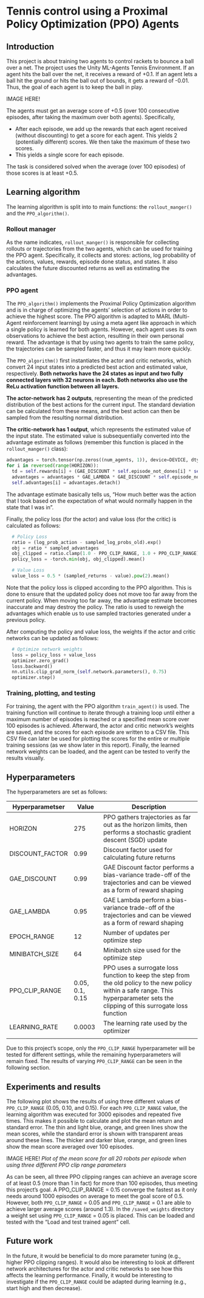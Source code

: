 # Tennis control using a Proximal Policy Optimization (PPO) Agents

## Introduction
This project is about training two agents to control rackets to bounce a ball over a net. The project uses the Unity ML-Agents Tennis Environment. If an agent hits the ball over the net, it receives a reward of +0.1. If an agent lets a ball hit the ground or hits the ball out of bounds, it gets a reward of -0.01. Thus, the goal of each agent is to keep the ball in play.

IMAGE HERE!

The agents must get an average score of +0.5 (over 100 consecutive episodes, after taking the maximum over both agents). Specifically,
- After each episode, we add up the rewards that each agent received (without discounting) to get a score for each agent. This yields 2 (potentially different) scores. We then take the maximum of these two scores.
- This yields a single score for each episode.

The task is considered solved when the average (over 100 episodes) of those scores is at least +0.5.

## Learning algorithm
The learning algorithm is split into to main functions: the `rollout_manger()` and the `PPO_algorithm()`. 

### Rollout manager
As the name indicates, `rollout_manger()` is responsible for collecting rollouts or trajectories from the two agents, which can be used for training the PPO agent. Specifically, it collects and stores: actions, log probability of the actions, values, rewards, episode done status, and states. It also calculates the future discounted returns as well as estimating the advantages.

### PPO agent
The `PPO_algorithm()` implements the Proximal Policy Optimization algorithm and is in charge of optimizing the agents’ selection of actions in order to achieve the highest score. The PPO algorithm is adapted to MARL (Multi-Agent reinforcement learning) by using a meta agent like approach in which a single policy is learned for both agents. However, each agent uses its own observations to achieve the best action, resulting in their own personal reward. The advantage is that by using two agents to train the same policy, the trajectories can be sampled faster, and thus it may learn more quickly.

The `PPO_algorithm()` first instantiates the actor and critic networks, which convert 24 input states into a predicted best action and estimated value, respectively. **Both networks have the 24 states as input and two fully connected layers with 32 neurons in each. Both networks also use the ReLu activation function between all layers.**

**The actor-network has 2 outputs**, representing the mean of the predicted distribution of the best actions for the current input. The standard deviation can be calculated from these means, and the best action can then be sampled from the resulting normal distribution.

**The critic-network has 1 output**, which represents the estimated value of the input state. The estimated value is subsequentially converted into the advantage estimate as follows (remember this function is placed in the `rollout_manger()` class):
```python
advantages = torch.tensor(np.zeros((num_agents, 1)), device=DEVICE, dtype=torch.float32)
for i in reversed(range(HORIZON)):
  td = self.rewards[i] + (GAE_DISCOUNT * self.episode_not_dones[i] * self.values[i + 1]) - self.values[i]
  advantages = advantages * GAE_LAMBDA * GAE_DISCOUNT * self.episode_not_dones[i] + td
  self.advantages[i] = advantages.detach() 
```
The advantage estimate basically tells us, “How much better was the action that I took based on the expectation of what would normally happen in the state that I was in”.

Finally, the policy loss (for the actor) and value loss (for the critic) is calculated as follows:
```python
  # Policy Loss
  ratio = (log_prob_action - sampled_log_probs_old).exp() 
  obj = ratio * sampled_advantages
  obj_clipped = ratio.clamp(1.0 - PPO_CLIP_RANGE, 1.0 + PPO_CLIP_RANGE) * sampled_advantages
  policy_loss = -torch.min(obj, obj_clipped).mean() 

  # Value Loss
  value_loss = 0.5 * (sampled_returns - value).pow(2).mean()
```
Note that the policy loss is clipped according to the PPO algorithm. This is done to ensure that the updated policy does not move too far away from the current policy. When moving too far away, the advantage estimate becomes inaccurate and may destroy the policy. The ratio is used to reweigh the advantages which enable us to use sampled tractories generated under a previous policy.

After computing the policy and value loss, the weights if the actor and critic networks can be updated as follows:
```python
  # Optimize network weights
  loss = policy_loss + value_loss
  optimizer.zero_grad()
  loss.backward()
  nn.utils.clip_grad_norm_(self.network.parameters(), 0.75) 
  optimizer.step()
```

### Training, plotting, and testing
For training, the agent with the PPO algorithm `train_agent()` is used. The training function will continue to iterate through a training loop until either a maximum number of episodes is reached or a specified mean score over 100 episodes is achieved. Afterward, the actor and critic network’s weights are saved, and the scores for each episode are written to a CSV file. This CSV file can later be used for plotting the scores for the entire or multiple training sessions (as we show later in this report). Finally, the learned network weights can be loaded, and the agent can be tested to verify the results visually. 

## Hyperparameters
The hyperparameters are set as follows:

| Hyperparametser | Value | Description |
|--|--|--|
| HORIZON | 275 | PPO gathers trajectories as far out as the horizon limits, then performs a stochastic gradient descent (SGD) update |
| DISCOUNT_FACTOR | 0.99 | Discount factor used for calculating future returns |
| GAE_DISCOUNT | 0.99 | GAE Discount factor performs a bias-variance trade-off of the trajectories and can be viewed as a form of reward shaping |
| GAE_LAMBDA | 0.95 | GAE Lambda perform a bias-variance trade-off of the trajectories and can be viewed as a form of reward shaping  |
| EPOCH_RANGE | 12 | Number of updates per optimize step |
| MINIBATCH_SIZE | 64 | Minibatch size used for the optimize step |
| PPO_CLIP_RANGE | 0.05, 0.1, 0.15 | PPO uses a surrogate loss function to keep the step from the old policy to the new policy within a safe range. This hyperparameter sets the clipping of this surrogate loss function |
| LEARNING_RATE | 0.0003 | The learning rate used by the optimizer |
| | | |

Due to this project’s scope, only the `PPO_CLIP_RANGE` hyperparameter will be tested for different settings, while the remaining hyperparameters will remain fixed. The results of varying `PPO_CLIP_RANGE` can be seen in the following section.

## Experiments and results
The following plot shows the results of using three different values of `PPO_CLIP_RANGE` (0.05, 0.10, and 0.15). For each `PPO_CLIP_RANGE` value, the learning algorithm was executed for 3000 episodes and repeated five times. This makes it possible to calculate and plot the mean return and standard error. The thin and light blue, orange, and green lines show the mean scores, while the standard error is shown with transparent areas around these lines. The thicker and darker blue, orange, and green lines show the mean score averaged over 100 episodes.

IMAGE HERE!
*Plot of the mean score for all 20 robots per episode when using three different PPO clip range parameters*

As can be seen, all three PPO clipping ranges can achieve an average score of at least 0.5 (more than 1 in fact) for more than 100 episodes, thus meeting this project’s goal. A PPO_CLIP_RANGE = 0.15 converge the fastest as it only needs around 1000 episodes on average to meet the goal score of 0.5. However, both `PPO_CLIP_RANGE` = 0.05 and `PPO_CLIP_RANGE` = 0.1 are able to achieve larger average scores (around 1.3). In the `/saved_weights` directory a weight set using `PPO_CLIP_RANGE` = 0.05 is placed. This can be loaded and tested with the “Load and test trained agent” cell. 

## Future work
In the future, it would be beneficial to do more parameter tuning (e.g., higher PPO clipping ranges). It would also be interesting to look at different network architectures for the actor and critic networks to see how this affects the learning performance. Finally, it would be interesting to investigate if the `PPO_CLIP_RANGE` could be adapted during learning (e.g., start high and then decrease).

